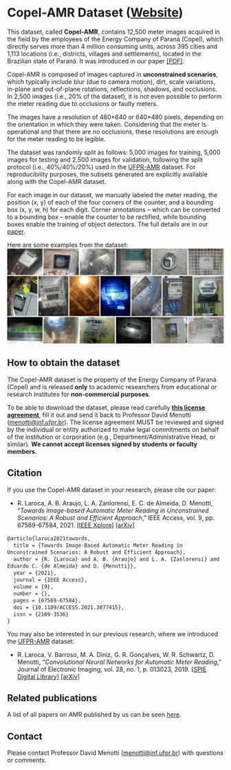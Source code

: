 # Copel-AMR Dataset ([Website](https://web.inf.ufpr.br/vri/databases/copel-amr/))

This dataset, called **Copel-AMR**, contains 12,500 meter images acquired in the field by the employees of the Energy Company of Paraná (Copel), which directly serves more than 4 million consuming units, across 395 cities and 1,113 locations (i.e., districts, villages and settlements), located in the Brazilian state of Paraná. It was introduced in our paper [[PDF]](./pdfs/laroca2021towards.pdf).

Copel-AMR is composed of images captured in **unconstrained scenarios**, which typically include blur (due to camera motion), dirt, scale variations, in-plane and out-of-plane rotations, reflections, shadows, and occlusions. In 2,500 images (i.e., 20% of the dataset), it is not even possible to perform the meter reading due to occlusions or faulty meters. 

The images have a resolution of 480×640 or 640×480 pixels, depending on the orientation in which they were taken. Considering that the meter is operational and that there are no occlusions, these resolutions are enough for the meter reading to be legible.

The dataset was randomly split as follows: 5,000 images for training, 5,000 images for testing and 2,500 images for validation, following the split protocol (i.e., 40%/40%/20%) used in the [UFPR-AMR](https://github.com/raysonlaroca/ufpr-amr-dataset) dataset. For reproducibility purposes, the subsets generated are explicitly available along with the Copel-AMR dataset.

For each image in our dataset, we manually labeled the meter reading, the position (x, y) of each of the four corners of the counter, and a bounding box (x, y, w, h) for each digit. Corner annotations – which can be converted to a bounding box – enable the counter to be rectified, while bounding boxes enable the training of object detectors. The full details are in our [paper](./pdfs/laroca2021towards.pdf).

Here are some examples from the dataset:  
<img src="./media/samples.png"/>

## How to obtain the dataset

The Copel-AMR dataset is the property of the Energy Company of Paraná (Copel) and is released **only** to academic researchers from educational or research institutes for **non-commercial purposes**. 

To be able to download the dataset, please read carefully [**this license agreement**](./pdfs/license-agreement.pdf), fill it out and send it back to Professor David Menotti ([menotti@inf.ufpr.br](mailto:menotti@inf.ufpr.br)). The license agreement MUST be reviewed and signed by the individual or entity authorized to make legal commitments on behalf of the institution or corporation (e.g., Department/Administrative Head, or similar). **We cannot accept licenses signed by students or faculty members.**

## Citation

If you use the Copel-AMR dataset in your research, please cite our paper:

* R. Laroca, A. B. Araujo, L. A. Zanlorensi, E. C. de Almeida, D. Menotti, “*Towards Image-based Automatic Meter Reading in Unconstrained Scenarios: A Robust and Efficient Approach*,” IEEE Access, vol. 9, pp. 67569-67584, 2021. [[IEEE Xplore]](https://doi.org/10.1109/ACCESS.2021.3077415) [[arXiv]](https://arxiv.org/abs/2009.10181)

```
@article{laroca2021towards,
  title = {Towards Image-Based Automatic Meter Reading in Unconstrained Scenarios: A Robust and Efficient Approach},
  author = {R. {Laroca} and A. B. {Araujo} and L. A. {Zanlorensi} and Eduardo C. {de Almeida} and D. {Menotti}},
  year = {2021},
  journal = {IEEE Access},
  volume = {9},
  number = {},
  pages = {67569-67584},
  doi = {10.1109/ACCESS.2021.3077415},
  issn = {2169-3536}
}
```

You may also be interested in our previous research, where we introduced the [UFPR-AMR](https://github.com/raysonlaroca/ufpr-amr-dataset) dataset:

* R. Laroca, V. Barroso, M. A. Diniz, G. R. Gonçalves, W. R. Schwartz, D. Menotti, “*Convolutional Neural Networks for Automatic Meter Reading*,” Journal of Electronic Imaging, vol. 28, no. 1, p. 013023, 2019. [[SPIE Digital Library]](https://doi.org/10.1117/1.JEI.28.1.013023) [[arXiv]](https://arxiv.org/abs/1902.09600)

## Related publications

A list of all papers on AMR published by us can be seen [here](https://scholar.google.com/scholar?hl=pt-BR&as_sdt=0%2C5&as_ylo=2019&q=allintitle%3A+meter+reading+author%3A%22Rayson+Laroca%22&btnG=).

## Contact

Please contact Professor David Menotti ([menotti@inf.ufpr.br](mailto:menotti@inf.ufpr.br)) with questions or comments.
